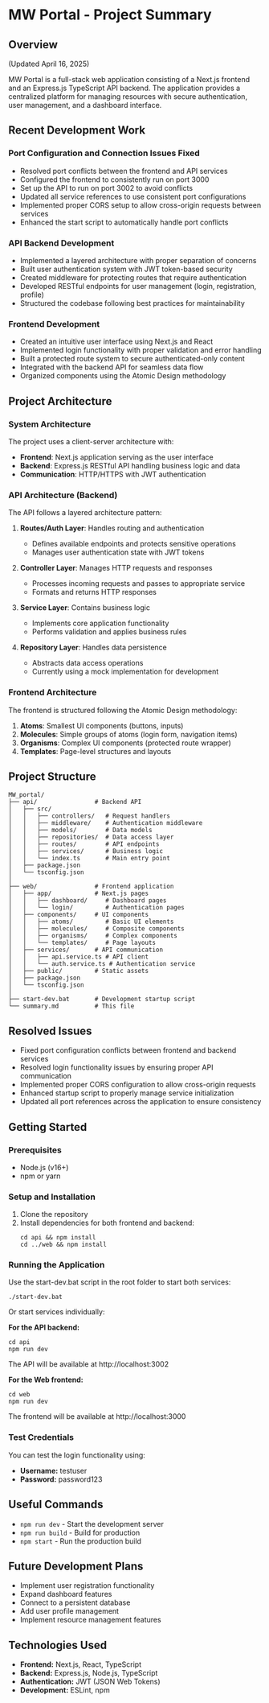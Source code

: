 # MW Portal - Project Summary

## Overview
(Updated April 16, 2025)

MW Portal is a full-stack web application consisting of a Next.js frontend and an Express.js TypeScript API backend. The application provides a centralized platform for managing resources with secure authentication, user management, and a dashboard interface.

## Recent Development Work

### Port Configuration and Connection Issues Fixed
- Resolved port conflicts between the frontend and API services
- Configured the frontend to consistently run on port 3000
- Set up the API to run on port 3002 to avoid conflicts
- Updated all service references to use consistent port configurations
- Implemented proper CORS setup to allow cross-origin requests between services
- Enhanced the start script to automatically handle port conflicts

### API Backend Development
- Implemented a layered architecture with proper separation of concerns
- Built user authentication system with JWT token-based security
- Created middleware for protecting routes that require authentication
- Developed RESTful endpoints for user management (login, registration, profile)
- Structured the codebase following best practices for maintainability

### Frontend Development
- Created an intuitive user interface using Next.js and React
- Implemented login functionality with proper validation and error handling
- Built a protected route system to secure authenticated-only content
- Integrated with the backend API for seamless data flow
- Organized components using the Atomic Design methodology

## Project Architecture

### System Architecture
The project uses a client-server architecture with:
- **Frontend**: Next.js application serving as the user interface
- **Backend**: Express.js RESTful API handling business logic and data
- **Communication**: HTTP/HTTPS with JWT authentication

### API Architecture (Backend)
The API follows a layered architecture pattern:

1. **Routes/Auth Layer**: Handles routing and authentication
   - Defines available endpoints and protects sensitive operations
   - Manages user authentication state with JWT tokens

2. **Controller Layer**: Manages HTTP requests and responses
   - Processes incoming requests and passes to appropriate service
   - Formats and returns HTTP responses

3. **Service Layer**: Contains business logic
   - Implements core application functionality
   - Performs validation and applies business rules

4. **Repository Layer**: Handles data persistence
   - Abstracts data access operations
   - Currently using a mock implementation for development

### Frontend Architecture
The frontend is structured following the Atomic Design methodology:

1. **Atoms**: Smallest UI components (buttons, inputs)
2. **Molecules**: Simple groups of atoms (login form, navigation items)
3. **Organisms**: Complex UI components (protected route wrapper)
4. **Templates**: Page-level structures and layouts

## Project Structure
```
MW_portal/
├── api/                # Backend API
│   ├── src/
│   │   ├── controllers/   # Request handlers
│   │   ├── middleware/    # Authentication middleware
│   │   ├── models/        # Data models
│   │   ├── repositories/  # Data access layer
│   │   ├── routes/        # API endpoints
│   │   ├── services/      # Business logic
│   │   └── index.ts       # Main entry point
│   ├── package.json
│   └── tsconfig.json
│
├── web/                # Frontend application
│   ├── app/            # Next.js pages
│   │   ├── dashboard/     # Dashboard pages
│   │   └── login/         # Authentication pages  
│   ├── components/     # UI components
│   │   ├── atoms/         # Basic UI elements
│   │   ├── molecules/     # Composite components
│   │   ├── organisms/     # Complex components
│   │   └── templates/     # Page layouts
│   ├── services/       # API communication
│   │   ├── api.service.ts # API client
│   │   └── auth.service.ts # Authentication service
│   ├── public/         # Static assets
│   ├── package.json
│   └── tsconfig.json
│
├── start-dev.bat       # Development startup script
└── summary.md          # This file
```

## Resolved Issues
- Fixed port configuration conflicts between frontend and backend services
- Resolved login functionality issues by ensuring proper API communication
- Implemented proper CORS configuration to allow cross-origin requests
- Enhanced startup script to properly manage service initialization
- Updated all port references across the application to ensure consistency

## Getting Started

### Prerequisites
- Node.js (v16+)
- npm or yarn

### Setup and Installation
1. Clone the repository
2. Install dependencies for both frontend and backend:
   ```
   cd api && npm install
   cd ../web && npm install
   ```

### Running the Application
Use the start-dev.bat script in the root folder to start both services:
```
./start-dev.bat
```

Or start services individually:

**For the API backend:**
```
cd api
npm run dev
```
The API will be available at http://localhost:3002

**For the Web frontend:**
```
cd web
npm run dev
```
The frontend will be available at http://localhost:3000

### Test Credentials
You can test the login functionality using:
- **Username:** testuser
- **Password:** password123

## Useful Commands
- `npm run dev` - Start the development server
- `npm run build` - Build for production
- `npm start` - Run the production build

## Future Development Plans
- Implement user registration functionality
- Expand dashboard features
- Connect to a persistent database
- Add user profile management
- Implement resource management features

## Technologies Used
- **Frontend:** Next.js, React, TypeScript
- **Backend:** Express.js, Node.js, TypeScript
- **Authentication:** JWT (JSON Web Tokens)
- **Development:** ESLint, npm